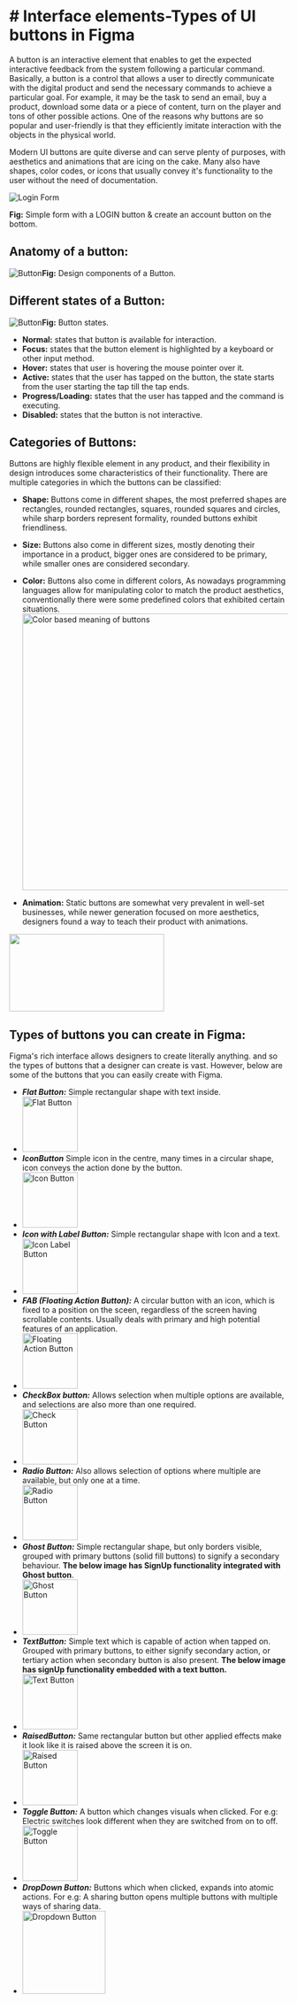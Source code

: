
# # Interface elements-Types of UI buttons in Figma

A button is an interactive element that enables to get the expected interactive feedback from the system following a particular command. Basically, a button is a control that allows a user to directly communicate with the digital product and send the necessary commands to achieve a particular goal. For example, it may be the task to send an email, buy a product, download some data or a piece of content, turn on the player and tons of other possible actions. One of the reasons why buttons are so popular and user-friendly is that they efficiently imitate interaction with the objects in the physical world.

Modern UI buttons are quite diverse and can serve plenty of purposes, with aesthetics and animations that are icing on the cake. Many also have shapes, color codes, or icons that usually convey it's functionality to the user without the need of documentation.

![Login Form](https://github.com/Shabaquib/GWOC-UX-UI/blob/main/ImageAssets/LoginForm.png)

**Fig:** Simple form with a LOGIN button & create an account button on the bottom.

## Anatomy of a button:
![Button](https://miro.medium.com/max/2000/1*pNrCskV3Ww6bka-xdtwuLQ.jpeg)**Fig:** Design components of  a Button.

## Different states of a Button:
![Button](https://miro.medium.com/max/2000/1*5IqM8u40j_K643m5z3y32Q.jpeg)**Fig:** Button states.

 - **Normal:** states that button is available for interaction.
 - **Focus:** states that the button element is highlighted by a keyboard or other input method.
 - **Hover:** states that user is hovering the mouse pointer over it.
 - **Active:** states that the user has tapped on the button, the state starts from the user starting the tap till the tap ends.
 - **Progress/Loading:** states that the user has tapped and the command is executing.
 - **Disabled:** states that the button is not interactive.

## Categories of Buttons:

Buttons are highly flexible element in any product, and their flexibility in design introduces some characteristics of their functionality.
There are multiple categories in which the buttons can be classified:

 

 - **Shape:** Buttons come in different shapes, the most preferred shapes are rectangles, rounded rectangles, squares, rounded squares and circles, while sharp borders represent formality, rounded buttons exhibit friendliness.
 - **Size:** Buttons also come in different sizes, mostly denoting their importance in a product, bigger ones are considered to be primary, while smaller ones are considered secondary.

 - **Color:** Buttons also come in different colors, As nowadays programming languages allow for manipulating color to match the product aesthetics, conventionally there were some predefined colors that exhibited certain situations.<img width="500" src="https://raw.githubusercontent.com/Shabaquib/GWOC-UX-UI/main/ImageAssets/Color-coded-Buttons.png" alt="Color based meaning of buttons" />
 
 
 - **Animation:** Static buttons are somewhat very prevalent in well-set businesses, while newer generation focused on more aesthetics, designers found a way to teach their product with animations.

<img src="https://raw.githubusercontent.com/Shabaquib/GWOC-UX-UI/main/ImageAssets/Animated_Button.gif" width="280" height="140" />


## Types of buttons you can create in Figma:
Figma's rich interface allows designers to create literally anything. and so the types of buttons that a designer can create is vast. However, below are some of the buttons that you can easily create with Figma.

 - ***Flat Button:*** Simple rectangular shape with text inside.
 - <img width="100" src="https://github.com/Shabaquib/GWOC-UX-UI/blob/main/ImageAssets/FlatButton.png" alt="Flat Button" />
 - ***IconButton*** Simple icon in the centre, many times in a circular shape, icon conveys the action done by the button.
 - <img width="100" src="https://raw.githubusercontent.com/Shabaquib/GWOC-UX-UI/main/ImageAssets/IconButton.png" alt="Icon Button" />
 - ***Icon with Label Button:*** Simple rectangular shape with Icon and a text.
 - <img width="100" src="https://raw.githubusercontent.com/Shabaquib/GWOC-UX-UI/main/ImageAssets/Icon_with_Label.png" alt="Icon Label Button" />
 - ***FAB (Floating Action Button):*** A circular button with an icon, which is fixed to a  position on the sceen, regardless of the screen having scrollable contents. Usually deals with primary and high potential features of an application.
 - <img width="100" src="https://raw.githubusercontent.com/Shabaquib/GWOC-UX-UI/main/ImageAssets/FAB.png" alt="Floating Action Button" />
 - ***CheckBox button:*** Allows selection when multiple options are available, and selections are also more than one required.
 - <img width="100" src="https://raw.githubusercontent.com/Shabaquib/GWOC-UX-UI/main/ImageAssets/CheckButton.png" alt="Check Button" />
 - ***Radio Button:*** Also allows selection of options where multiple are available, but only one at a time.
 - <img width="100" src="https://raw.githubusercontent.com/Shabaquib/GWOC-UX-UI/main/ImageAssets/RadioButton.png" alt="Radio Button" />
 - ***Ghost Button:*** Simple rectangular shape, but only borders visible, grouped with primary buttons (solid fill buttons) to signify a secondary behaviour. **The below image has SignUp functionality integrated with Ghost button**.
 - <img width="100" src="https://raw.githubusercontent.com/Shabaquib/GWOC-UX-UI/main/ImageAssets/GhostButton.png" alt="Ghost Button" />
 - ***TextButton:*** Simple text which is capable of action when tapped on. Grouped with primary buttons, to either signify secondary action, or tertiary action when secondary button is also present. **The below image has signUp functionality embedded with a text button.**
 - <img width="100" src="https://raw.githubusercontent.com/Shabaquib/GWOC-UX-UI/main/ImageAssets/TextButton.png" alt="Text Button" />
 - ***RaisedButton:*** Same rectangular button but other applied effects make it look like it is raised above the screen it is on.
 - <img width="100" src="https://raw.githubusercontent.com/Shabaquib/GWOC-UX-UI/main/ImageAssets/RaisedButton.png" alt="Raised Button" />
 - ***Toggle Button:*** A button which changes visuals when clicked. For e.g: Electric switches look different when they are switched from on to off.
 - <img width="100" src="https://raw.githubusercontent.com/Shabaquib/GWOC-UX-UI/main/ImageAssets/ToggleButton.png" alt="Toggle Button" />
 - ***DropDown Button:*** Buttons which when clicked, expands into atomic actions. For e.g: A sharing button opens multiple buttons with multiple ways of sharing data.
 - <img width="150" src="https://github.com/Shabaquib/GWOC-UX-UI/blob/main/ImageAssets/DropdownButton.png?raw=true" alt="Dropdown Button" />

